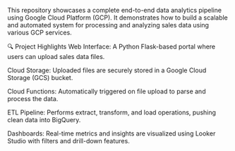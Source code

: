 This repository showcases a complete end-to-end data analytics pipeline using Google Cloud Platform (GCP). It demonstrates how to build a scalable and automated system for processing and analyzing sales data using various GCP services.


🔍 Project Highlights
Web Interface: A Python Flask-based portal where users can upload sales data files.

Cloud Storage: Uploaded files are securely stored in a Google Cloud Storage (GCS) bucket.

Cloud Functions: Automatically triggered on file upload to parse and process the data.

ETL Pipeline: Performs extract, transform, and load operations, pushing clean data into BigQuery.

Dashboards: Real-time metrics and insights are visualized using Looker Studio with filters and drill-down features.
